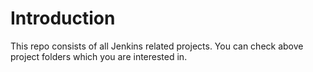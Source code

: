 # Introduction
This repo consists of all Jenkins related projects. You can check above project folders which you are interested in.
